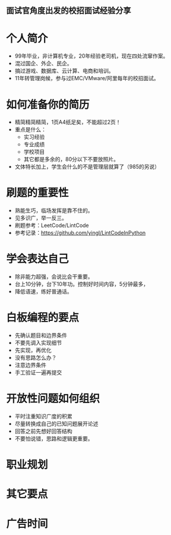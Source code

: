 ## 面试官角度出发的校招面试经验分享

# 个人简介
- 99年毕业，非计算机专业，20年经验老司机，现在四处流窜作案。
- 混过国企、外企、民企。
- 搞过游戏、数据库、云计算、电商和培训。
- 11年转管理岗候，参与过EMC/VMware/阿里每年的校招面试。

# 如何准备你的简历
- 精简精简精简，1页A4纸足矣，不能超过2页！
- 重点是什么：
  - 实习经验
  - 专业成绩
  - 学校项目
  - 其它都是多余的，80分以下不要放照片。
- 文体特长加上，学生会什么的不是管理层就算了（985的另说）

# 刷题的重要性
- 熟能生巧，临场发挥是靠不住的。
- 见多识广，举一反三。
- 刷题参考：LeetCode/LintCode
- 参考记录：https://github.com/yingl/LintCodeInPython

# 学会表达自己
- 除非能力超强，会说比会干重要。
- 台上10分钟，台下10年功。控制好时间内容，5分钟最多，
- 降低语速，练好普通话。

# 白板编程的要点
- 先确认题目和边界条件
- 不要先调入实现细节
- 先实现，再优化
- 没有思路怎么办？
- 注意边界条件
- 手工验证一遍再提交

# 开放性问题如何组织
- 平时注重知识广度的积累
- 尽量转换成自己的已知问题展开论述
- 回答之前先想好回答结构
- 不要怕说错，思路和逻辑更重要。

# 职业规划

# 其它要点

# 广告时间
